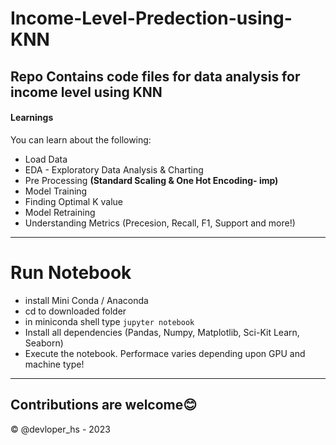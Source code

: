 # Income-Level-Predection-using-KNN
Repo Contains code files for data analysis for income level using KNN
---
#### Learnings

You can learn about the following:
- Load Data
- EDA - Exploratory Data Analysis & Charting
- Pre Processing **(Standard Scaling & One Hot Encoding- imp)**
- Model Training
- Finding Optimal K value
- Model Retraining
- Understanding Metrics (Precesion, Recall, F1, Support and more!)

-----
# Run Notebook
- install Mini Conda / Anaconda
- cd to downloaded folder
- in miniconda shell type `jupyter notebook`
- Install all dependencies (Pandas, Numpy, Matplotlib, Sci-Kit Learn, Seaborn)
- Execute the notebook. Performace varies depending upon GPU and machine type!

----
Contributions are welcome😊
----

&copy; @devloper_hs - 2023
